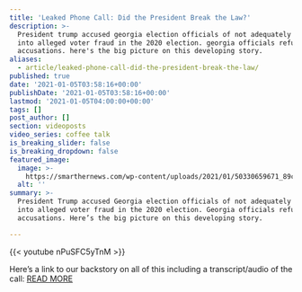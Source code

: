 ```yaml
---
title: 'Leaked Phone Call: Did the President Break the Law?'
description: >-
  President trump accused georgia election officials of not adequately looking
  into alleged voter fraud in the 2020 election. georgia officials refute these
  accusations. here's the big picture on this developing story.
aliases:
  - article/leaked-phone-call-did-the-president-break-the-law/
published: true
date: '2021-01-05T03:58:16+00:00'
publishDate: '2021-01-05T03:58:16+00:00'
lastmod: '2021-01-05T04:00:00+00:00'
tags: []
post_author: []
section: videoposts
video_series: coffee talk
is_breaking_slider: false
is_breaking_dropdown: false
featured_image:
  image: >-
    https://smarthernews.com/wp-content/uploads/2021/01/50330659671_89c886e6c7_c.jpg
  alt: ''
summary: >-
  President Trump accused Georgia election officials of not adequately looking
  into alleged voter fraud in the 2020 election. Georgia officials refute these
  accusations. Here’s the big picture on this developing story.

---
```

{{< youtube nPuSFC5yTnM >}}

Here’s a link to our backstory on all of this including a transcript/audio of the call: [READ MORE](https://smarthernews.com/article/ga-trump-phone-call/)